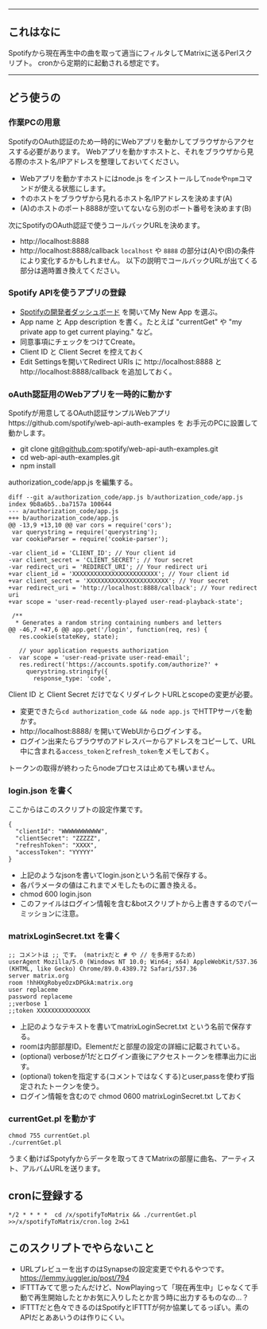 
----
## これはなに

Spotifyから現在再生中の曲を取って適当にフィルタしてMatrixに送るPerlスクリプト。
cronから定期的に起動される想定です。

----
## どう使うの

### 作業PCの用意

SpotifyのOAuth認証のため一時的にWebアプリを動かしてブラウザからアクセスする必要があります。
Webアプリを動かすホストと、それをブラウザから見る際のホスト名/IPアドレスを整理しておいてください。

- Webアプリを動かすホストにはnode.js をインストールして`node`や`npm`コマンドが使える状態にします。
- ↑のホストをブラウザから見れるホスト名/IPアドレスを決めます(A)
- (A)のホストのポート8888が空いてないなら別のポート番号を決めます(B)

次にSpotifyのOAuth認証で使うコールバックURLを決めます。
- http://localhost:8888 
- http://localhost:8888/callback
`localhost` や `8888` の部分は(A)や(B)の条件により変化するかもしれません。
以下の説明でコールバックURLが出てくる部分は適時置き換えてください。


### Spotify APIを使うアプリの登録
- [Spotifyの開発者ダッシュボード](https://developer.spotify.com/dashboard/applications) を開いてMy New App を選ぶ。
- App name と App description を書く。たとえば "currentGet" や "my private app to get current playing." など。
- 同意事項にチェックをつけてCreate。
- Client ID と Client Secret を控えておく
- Edit Settingsを開いてRedirect URIs に http://localhost:8888 と http://localhost:8888/callback を追加しておく。

### oAuth認証用のWebアプリを一時的に動かす

Spotifyが用意してるOAuth認証サンプルWebアプリhttps://github.com/spotify/web-api-auth-examples を
お手元のPCに設置して動かします。

- git clone git@github.com:spotify/web-api-auth-examples.git
- cd web-api-auth-examples.git
- npm install

authorization_code/app.js を編集する。

```
diff --git a/authorization_code/app.js b/authorization_code/app.js
index 9b8a6b5..ba7157a 100644
--- a/authorization_code/app.js
+++ b/authorization_code/app.js
@@ -13,9 +13,10 @@ var cors = require('cors');
 var querystring = require('querystring');
 var cookieParser = require('cookie-parser');

-var client_id = 'CLIENT_ID'; // Your client id
-var client_secret = 'CLIENT_SECRET'; // Your secret
-var redirect_uri = 'REDIRECT_URI'; // Your redirect uri
+var client_id = 'XXXXXXXXXXXXXXXXXXXXXXXX'; // Your client id
+var client_secret = 'XXXXXXXXXXXXXXXXXXXXXXX'; // Your secret
+var redirect_uri = 'http://localhost:8888/callback'; // Your redirect uri
+var scope = 'user-read-recently-played user-read-playback-state';

 /**
  * Generates a random string containing numbers and letters
@@ -46,7 +47,6 @@ app.get('/login', function(req, res) {
   res.cookie(stateKey, state);

   // your application requests authorization
-  var scope = 'user-read-private user-read-email';
   res.redirect('https://accounts.spotify.com/authorize?' +
     querystring.stringify({
       response_type: 'code',
```

Client ID と Client Secret だけでなくリダイレクトURLとscopeの変更が必要。

- 変更できたら`cd authorization_code && node app.js` でHTTPサーバを動かす。
- http://localhost:8888/ を開いてWebUIからログインする。
- ログイン出来たらブラウザのアドレスバーからアドレスをコピーして、URL中に含まれる`access_token`と`refresh_token`をメモしておく。

トークンの取得が終わったらnodeプロセスは止めても構いません。

### login.json を書く

ここからはこのスクリプトの設定作業です。

```
{
  "clientId": "WWWWWWWWWWW",
  "clientSecret": "ZZZZZ",
  "refreshToken": "XXXX",
  "accessToken": "YYYYY"
}
```
- 上記のようなjsonを書いてlogin.jsonという名前で保存する。
- 各パラメータの値はこれまでメモしたものに置き換える。
- chmod 600 login.json
- このファイルはログイン情報を含む&botスクリプトから上書きするのでパーミッションに注意。

### matrixLoginSecret.txt を書く

```
;; コメントは ;; です。 (matrixだと # や // を多用するため)
userAgent Mozilla/5.0 (Windows NT 10.0; Win64; x64) AppleWebKit/537.36 (KHTML, like Gecko) Chrome/89.0.4389.72 Safari/537.36
server matrix.org
room !hhHXgRobyeOzxDPGkA:matrix.org
user replaceme
password replaceme
;;verbose 1
;;token XXXXXXXXXXXXXXX
```

- 上記のようなテキストを書いてmatrixLoginSecret.txt という名前で保存する。
- roomは内部部屋ID。Elementだと部屋の設定の詳細に記載されている。
- (optional) verboseが1だとログイン直後にアクセストークンを標準出力に出す。
- (optional) tokenを指定する(コメントではなくする)とuser,passを使わず指定されたトークンを使う。
- ログイン情報を含むので chmod 0600 matrixLoginSecret.txt しておく

### currentGet.pl を動かす

```
chmod 755 currentGet.pl
./currentGet.pl
```

うまく動けばSpotyfyからデータを取ってきてMatrixの部屋に曲名、アーティスト、アルバムURLを送ります。

## cronに登録する

```
*/2 * * * *  cd /x/spotifyToMatrix && ./currentGet.pl >>/x/spotifyToMatrix/cron.log 2>&1
```

## このスクリプトでやらないこと

- URLプレビューを出すのはSynapseの設定変更でやれるやつです。 https://lemmy.juggler.jp/post/794
- IFTTTみてて思ったんだけど、NowPlayingって「現在再生中」じゃなくて手動で再生開始したとかお気に入りしたとか言う時に出力するものなの…？
- IFTTTだと色々できるのはSpotifyとIFTTTが何か協業してるっぽい。素のAPIだとああいうのは作りにくい。
